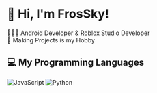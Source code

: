 # 👋 Hi, I'm FrosSky!
👩🏻‍💻 Android Developer & Roblox Studio Developer<br/>
🎨 Making Projects is my Hobby<br/>

## 💻 My Programming Languages
<!-- Badges from https://github.com/Ileriayo/markdown-badges -->
![JavaScript](https://img.shields.io/badge/javascript-%23323330.svg?style=for-the-badge&logo=javascript&logoColor=%23F7DF1E)
![Python](https://img.shields.io/badge/python-3670A0?style=for-the-badge&logo=python&logoColor=ffdd54)
